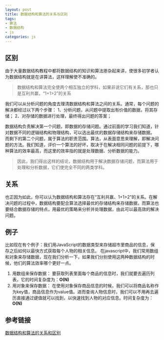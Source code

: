 ```yaml
---
layout: post
title: 数据结构和算法的关系与区别
tags:
- 算法
- 数据结构
- js
categories: js
---
```


## 区别
由于大量数据结构教程中都将数据结构的知识和算法掺杂起来讲，使很多初学者认为数据结构就是在讲算法，这样理解使不准确的。
> 数据结构和算法完全使两个相互独立的学科，如果非说它们有关系，那也只是互利共赢，“1+1>2”的关系

我们可以从分析问题的角度去理清数据结构和算法之间的关系。通常，每个问题的解决都经过以下两个步骤：
1、分析问题，从问题中提取出有价值的数据，将其存储；
2、对存储的数据进行处理，最终得出问题的答案；

数据结构负责解决第一个问题，即数据的存储问题。通过前面的学习我们知道，针对数据不同的逻辑结构和物理结构，可以选出最优的数据存储结构来存储数据。
而剩下的第二个问题，属于算法的职责范围。算法，从表面意思来理解，即解决问题的方法。我们知道，评价一个算法的好坏，取决于在解决相同问题的前提下，哪种算法的效率最高，而这里的效率指的就是处理数据、分析数据的能力。


> 因此，我们得出这样的结论，数据结构用于解决数据存储问题，而算法用于处理和分析数据，它们使完全不同的两类学科。

## 关系
也正因为如此，你可以认为数据结构和算法存在“互利共赢、1+1>2”的关系。在解决问题的过程中，数据结构要配合算法选择最优的存储结构来存储数据，而算法也要结合数据存储的特点，用最优的策略来分析并处理数据，由此可以最高效的解决问题。

## 例子
比如现在有个例子：我们用JavaScript的数据类型来存储超市里商品的信息，保存之后如何以最快方式获取每个人物的相关信息。
在javascript中，我们常用数组和对象来存储数据，现在我们分析一下，如果我们分别使用这两种数据结构的时候，他们的算法效率哪个更好一点。

1. 用数组来保存数据：
要获取列表里面每个商品的信息时，我们就要去遍历列表，它的时间复杂度为：**O(N)**
2. 用对象来保存数据：
在使用对象保存商品信息的时候，我们可以将商品名称作为key值，商品信息作为value值。进而查询人物信息时，我们可以不用再去遍历直接通过键值就可以找到，以快速找到人物的对应信息。时间复杂度为：**O(N)**

## 参考链接
[数据结构和算法的关系和区别](http://data.biancheng.net/view/156.html)